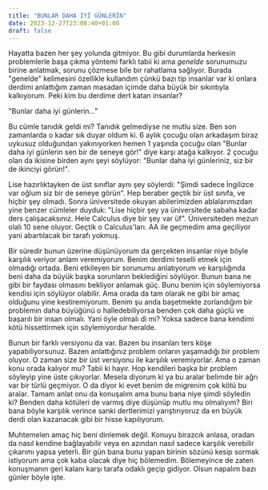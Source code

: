 ```yaml
---
title: "BUNLAR DAHA İYİ GÜNLERİN"
date: 2023-12-27T23:08:40+01:00
draft: false
---
```


Hayatta bazen her şey yolunda gitmiyor. Bu gibi durumlarda herkesin problemlerle başa çıkma yöntemi farklı tabii ki ama _genelde_ sorunumuzu birine anlatmak, sorunu çözmese bile bir rahatlama sağlıyor. Burada "genelde" kelimesini özellikle kullandım çünkü bazı tip insanlar var ki onlara derdimi anlattığım zaman masadan içimde daha büyük bir sıkıntıyla kalkıyorum. Peki kim bu derdime dert katan insanlar?

"Bunlar daha iyi günlerin..."

Bu cümle tanıdık geldi mi? Tanıdık gelmediyse ne mutlu size. Ben son zamanlarda o kadar sık duyar oldum ki. 6 aylık çocuğu olan arkadaşım biraz uykusuz olduğundan yakınıyorken hemen 1 yaşında çocuğu olan "Bunlar daha iyi günlerin sen bir de seneye gör!" diye karşı atağa kalkıyor. 2 çocuğu olan da ikisine birden aynı şeyi söylüyor: "Bunlar daha iyi günleriniz, siz bir de ikinciyi görün!".

Lise hazırlıktayken de üst sınıflar aynı şey söylerdi: "Şimdi sadece İngilizce var oğlum siz bir de seneye görün". Hep beraber geçtik bir üst sınıfa, ve hiçbir şey olmadı. Sonra üniversitede okuyan abilerimizden ablalarımızdan yine benzer cümleler duyduk: "Lise hiçbir şey ya üniversitede sabaha kadar ders çalışacaksınız. Hele Calculus diye bir şey var üf". Üniversiteden mezun olalı 10 sene oluyor. Geçtik o Calculus'ları. AA ile geçmedim ama geçiliyor yani abartılacak bir tarafı yokmuş.

Bir süredir bunun üzerine düşünüyorum da gerçekten insanlar niye böyle karşılık veriyor anlam veremiyorum. Benim derdimi teselli etmek için olmadığı ortada. Beni etkileyen bir sorunumu anlatıyorum ve karşılığında beni daha da büyük başka sorunların beklediğini söylüyor. Bunun bana ne gibi bir faydası olmasını bekliyor anlamak güç. Bunu benim için söylemiyorsa kendisi için söylüyor olabilir. Ama orada da tam olarak ne gibi bir amaç olduğunu yine kestiremiyorum. Benim şu anda başetmekte zorlandığım bir problemin daha büyüğünü o halledebiliyorsa benden çok daha güçlü ve başarılı bir insan olmalı. Yani öyle olmalı di mi? Yoksa sadece bana kendimi kötü hissettirmek için söylemiyordur heralde.

Bunun bir farklı versiyonu da var. Bazen bu insanları ters köşe yapabiliyorsunuz. Bazen anlattığınız problem onların yaşamadığı bir problem oluyor. O zaman size bir üst versiyonu ile karşılık veremiyorlar. Ama o zaman konu orada kalıyor mu? Tabii ki hayır. Hop kendileri başka bir problem söyleyip yine üste çıkıyorlar. Mesela diyorum ki ya bu aralar belimde bir ağrı var bir türlü geçmiyor. O da diyor ki evet benim de migrenim çok kötü bu aralar. Tamam anlat onu da konuşalım ama bunu bana niye şimdi söyledin ki? Benden daha kötüleri de varmış diye düşünüp mutlu mu olmalıyım? Biri bana böyle karşılık verince sanki dertlerimizi yarıştırıyoruz da en büyük derdi olan kazanacak gibi bir hisse kapılıyorum.

Muhtemelen amaç hiç beni dinlemek değil. Konuyu birazcık anlasa, oradan da nasıl kendine bağlayabilir veya en azından nasıl sadece karşılık verebilir çıkarımı yapsa yeterli. Bir gün bana bunu yapan birinin sözünü kesip sormak istiyorum ama çok kaba olacak diye hiç bölemedim. Bölemeyince de zaten konuşmanın geri kalanı karşı tarafa odaklı geçip gidiyor. Olsun napalım bazı günler böyle işte.
